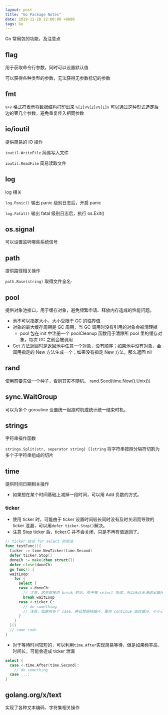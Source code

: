 ```yaml
---
layout: post
title: "Go Package Notes"
date: 2019-12-28 22:00:00 +0800
tags: Go
---
```


Go 常用包的功能，及注意点

## flag

用于获取命令行参数，同时可以设置默认值

可以获得各种类型的参数，无法获得无参数标记的参数

## fmt

`%+v` 格式符表示将数据结构打印出来
`%[2]v%[2]v%[1]v` 可以通过这种形式选定后边的第几个参数，避免重复传入相同参数

## io/ioutil

提供简易的 IO 操作

`ioutil.WriteFile`
简易写入文件

`ioutil.ReadFile`
简易读取文件

## log

log 相关

`log.Panic()`
输出 panic 级别日志后，开启 panic

`log.Fatal()`
输出 fatal 级别日志后，执行 os.Exit()

## os.signal

可以设置监听哪些系统信号

## path

提供路径相关操作

`path.Base(string)`
取得文件全名·

## pool

提供对象池接口，用于缓存对象，避免频繁申请、释放内存造成的性能问题。

- 池不可以指定大小，大小受限于 GC 的临界值
- 对象的最大缓存周期是 GC 周期，当 GC 调用时没有引用的对象会被清理掉
  - pool 包在 init 中注册一个 poolCleanup 函数用于清除所 pool 里的缓存对象，每次 GC 之前会被调用
- Get 方法返回时是返回池中任意一个对象，没有顺序；如果池中没有对象，会调用指定的 New 方法生成一个；如果没有指定 New 方法，那么返回 nil

## rand

使用前要先做一个种子，否则其实不随机。
rand.Seed(time.Now().Unix())

## sync.WaitGroup

可以为多个 goroutine 设置统一起跑时机或统计统一结束时机。

## strings

字符串操作函数

`strings.Split(str, seperator string) []string`
将字符串按照分隔符切割为多个子字符串组成的切片

## time

提供时间日期相关操作

- 如果想在某个时间基础上减掉一段时间，可以用 Add 负数的方式。

### ticker

- 使用 ticker 时，可能由于 ticker 设置时间较长同时没有及时关闭而导致的 ticker 泄漏，可以用`defer ticker.Stop()`解决。
- 注意 Stop ticker 后，ticker.C 并不会关闭，只是不再有值返回了。

```Go
// ticker 结合 for select 的用法
func testFunc(){
  ticker := time.NewTicker(time.Second)
  defer ticker.Stop()
  doneCh := make(chan struct{})
  defer close(doneCh)
  go func() {
  waitLoop:
    for {
      select {
      case <-doneCh:
        // 注意，这里直接用 break 的话，由于被 select 吸收，所以永远无法退出循环
        break waitLoop
      case <-ticker.C:
        // do something
        // 注意，如果有多个 case，并且想保持循环，要用 continue 继续循环，不小心 return error 就会跳出循环
      }
    }
  }()
  // some code
}
```

- 对于等待时间较短的，可以利用`time.After`实现简易等待，但是如果频率高、时间长，可能会造成 ticker 泄漏

```Go
select {
  case <-time.After(time.Second):
    // do something
  case ...:
}
```

## golang.org/x/text

实现了各种文本编码、字符集相关操作
